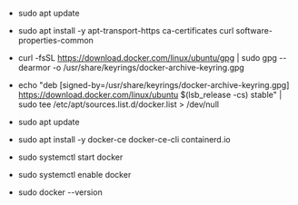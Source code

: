 * sudo apt update
  
* sudo apt install -y apt-transport-https ca-certificates curl software-properties-common

* curl -fsSL https://download.docker.com/linux/ubuntu/gpg | sudo gpg --dearmor -o /usr/share/keyrings/docker-archive-keyring.gpg

* echo "deb [signed-by=/usr/share/keyrings/docker-archive-keyring.gpg] https://download.docker.com/linux/ubuntu $(lsb_release -cs) stable" | sudo tee /etc/apt/sources.list.d/docker.list > /dev/null

* sudo apt update

* sudo apt install -y docker-ce docker-ce-cli containerd.io

* sudo systemctl start docker

* sudo systemctl enable docker

* sudo docker --version
